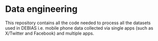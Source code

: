# Data engineering

This repository contains all the code needed to process all the datasets used in DEBIAS i.e. mobile phone data collected via single apps (such as X/Twitter and Facebook) and multiple apps.
